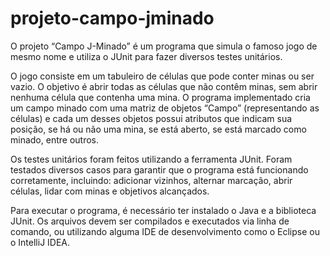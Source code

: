 # projeto-campo-jminado
O projeto “Campo J-Minado” é um programa que simula o famoso jogo de mesmo nome e utiliza o JUnit para fazer diversos testes unitários.

O jogo consiste em um tabuleiro de células que pode conter minas ou ser vazio. O objetivo é abrir todas as células que não contêm minas, sem abrir nenhuma célula que contenha uma mina. O programa implementado cria um campo minado com uma matriz de objetos “Campo” (representando as células) e cada um desses objetos possui atributos que indicam sua posição, se há ou não uma mina, se está aberto, se está marcado como minado, entre outros.

Os testes unitários foram feitos utilizando a ferramenta JUnit. Foram testados diversos casos para garantir que o programa está funcionando corretamente, incluindo: adicionar vizinhos, alternar marcação, abrir células, lidar com minas e objetivos alcançados.

Para executar o programa, é necessário ter instalado o Java e a biblioteca JUnit. Os arquivos devem ser compilados e executados via linha de comando, ou utilizando alguma IDE de desenvolvimento como o Eclipse ou o IntelliJ IDEA.
